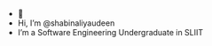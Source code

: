 - 👋 
- Hi, I’m @shabinaliyaudeen
- I’m a Software Engineering Undergraduate in SLIIT

<!---
shabinaliyaudeen/shabinaliyaudeen is a ✨ special ✨ repository because its `README.md` (this file) appears on your GitHub profile.
You can click the Preview link to take a look at your changes.
--->
